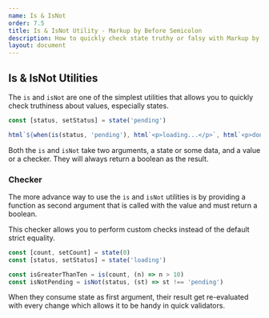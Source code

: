 ```yaml
---
name: Is & IsNot
order: 7.5
title: Is & IsNot Utility - Markup by Before Semicolon
description: How to quickly check state truthy or falsy with Markup by Before Semicolon
layout: document
---
```


## Is & IsNot Utilities

The `is` and `isNot` are one of the simplest utilities that allows you to quickly check truthiness about values, especially states.

```javascript
const [status, setStatus] = state('pending')

html`${when(is(status, 'pending'), html`<p>loading...</p>`, html`<p>done</p>`)}`
```

Both the `is` and `isNot` take two arguments, a state or some data, and a value or a checker. They will always return a boolean as the result.

### Checker

The more advance way to use the `is` and `isNot` utilities is by providing a function as second argument that is called with the value and must return a boolean.

This checker allows you to perform custom checks instead of the default strict equality.

```javascript
const [count, setCount] = state(0)
const [status, setStatus] = state('loading')

const isGreaterThanTen = is(count, (n) => n > 10)
const isNotPending = isNot(status, (st) => st !== 'pending')
```

When they consume state as first argument, their result get re-evaluated with every change which allows it to be handy in quick validators.
